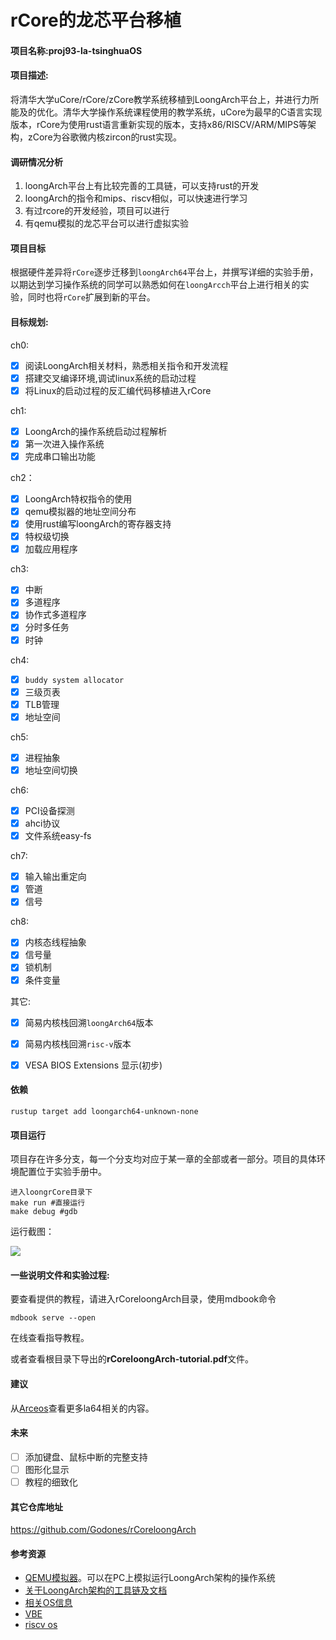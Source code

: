 # rCore的龙芯平台移植

#### 项目名称:proj93-la-tsinghuaOS

#### 项目描述:

将清华大学uCore/rCore/zCore教学系统移植到LoongArch平台上，并进行力所能及的优化。清华大学操作系统课程使用的教学系统，uCore为最早的C语言实现版本，rCore为使用rust语言重新实现的版本，支持x86/RISCV/ARM/MIPS等架构，zCore为谷歌微内核zircon的rust实现。

#### 调研情况分析

1. loongArch平台上有比较完善的工具链，可以支持rust的开发
2. loongArch的指令和mips、riscv相似，可以快速进行学习
3. 有过rcore的开发经验，项目可以进行
4. 有qemu模拟的龙芯平台可以进行虚拟实验

#### 项目目标

根据硬件差异将`rCore`逐步迁移到`loongArch64`平台上，并撰写详细的实验手册，以期达到学习操作系统的同学可以熟悉如何在`loongArcch`平台上进行相关的实验，同时也将`rCore`扩展到新的平台。

#### 目标规划:

ch0:

- [x] 阅读LoongArch相关材料，熟悉相关指令和开发流程
- [x] 搭建交叉编译环境,调试linux系统的启动过程
- [x] 将Linux的启动过程的反汇编代码移植进入rCore

ch1:

- [x] LoongArch的操作系统启动过程解析
- [x] 第一次进入操作系统
- [x] 完成串口输出功能

ch2：

- [x] LoongArch特权指令的使用
- [x] qemu模拟器的地址空间分布
- [x] 使用rust编写loongArch的寄存器支持
- [x] 特权级切换
- [x] 加载应用程序

ch3:

- [x] 中断
- [x] 多道程序
- [x] 协作式多道程序
- [x] 分时多任务
- [x] 时钟

ch4:

- [x] `buddy system allocator`
- [x] 三级页表
- [x] TLB管理
- [x] 地址空间

ch5:

- [x] 进程抽象
- [x] 地址空间切换

ch6:

- [x] PCI设备探测
- [x] ahci协议
- [x] 文件系统easy-fs

ch7:

- [x] 输入输出重定向
- [x] 管道
- [x] 信号

ch8:

- [x] 内核态线程抽象
- [x] 信号量
- [x] 锁机制
- [x] 条件变量

其它:

- [x] 简易内核栈回溯`loongArch64`版本
- [x] 简易内核栈回溯`risc-v`版本
- [x] VESA BIOS Extensions 显示(初步)


#### 依赖
```
rustup target add loongarch64-unknown-none
```

#### 项目运行

项目存在许多分支，每一个分支均对应于某一章的全部或者一部分。项目的具体环境配置位于实验手册中。

```
进入loongrCore目录下
make run #直接运行
make debug #gdb
```

运行截图：

![](sourcepicture/run.gif)

#### 一些说明文件和实验过程:

要查看提供的教程，请进入rCoreloongArch目录，使用mdbook命令

```
mdbook serve --open
```

在线查看指导教程。

或者查看根目录下导出的**rCoreloongArch-tutorial.pdf**文件。

#### 建议

从[Arceos](https://github.com/Godones/arceos/tree/la64)查看更多la64相关的内容。



#### 未来

- [ ] 添加键盘、鼠标中断的完整支持
- [ ] 图形化显示
- [ ] 教程的细致化

#### 其它仓库地址

https://github.com/Godones/rCoreloongArch

#### 参考资源

* [QEMU模拟器](https://github.com/foxsen/qemu-loongarch-runenv)。可以在PC上模拟运行LoongArch架构的操作系统
* [关于LoongArch架构的工具链及文档](https://github.com/loongson)
* [相关OS信息](https://github.com/chyyuu/os_course_info)
* [VBE](https://en.wikipedia.org/wiki/VESA_BIOS_Extensions)
* [riscv os](https://blog.stephenmarz.com/category/os/)

